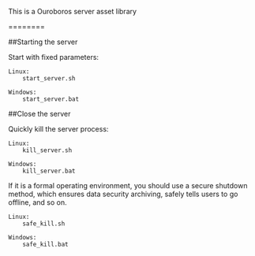 This is a Ouroboros server asset library

========

##Starting the server


Start with fixed parameters:

	
	Linux:
		start_server.sh

	Windows:
		start_server.bat


##Close the server


Quickly kill the server process:


	Linux:
		kill_server.sh

	Windows:
		kill_server.bat


If it is a formal operating environment, you should use a secure shutdown method, which ensures data security archiving, safely tells users to go offline, and so on.


	Linux:
		safe_kill.sh

	Windows:
		safe_kill.bat
